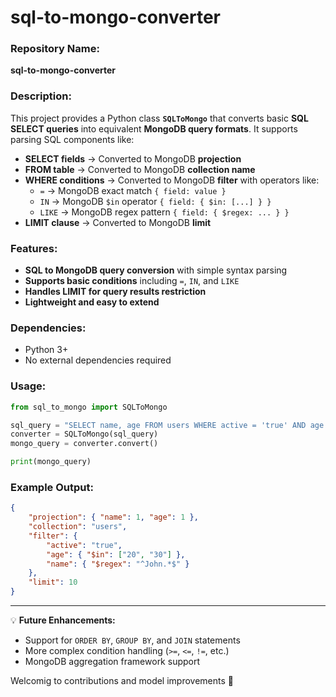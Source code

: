 # sql-to-mongo-converter
### Repository Name:  
**sql-to-mongo-converter**  

### Description:  
This project provides a Python class **`SQLToMongo`** that converts basic **SQL SELECT queries** into equivalent **MongoDB query formats**. It supports parsing SQL components like:  

- **SELECT fields** → Converted to MongoDB **projection**  
- **FROM table** → Converted to MongoDB **collection name**  
- **WHERE conditions** → Converted to MongoDB **filter** with operators like:  
  - `=` → MongoDB exact match `{ field: value }`  
  - `IN` → MongoDB `$in` operator `{ field: { $in: [...] } }`  
  - `LIKE` → MongoDB regex pattern `{ field: { $regex: ... } }`  
- **LIMIT clause** → Converted to MongoDB **limit**  

### Features:  
- **SQL to MongoDB query conversion** with simple syntax parsing  
- **Supports basic conditions** including `=`, `IN`, and `LIKE`  
- **Handles LIMIT for query results restriction**  
- **Lightweight and easy to extend**  

### Dependencies:  
- Python 3+  
- No external dependencies required  

### Usage:  
```python
from sql_to_mongo import SQLToMongo

sql_query = "SELECT name, age FROM users WHERE active = 'true' AND age IN (20, 30) AND name LIKE 'John%' LIMIT 10"
converter = SQLToMongo(sql_query)
mongo_query = converter.convert()

print(mongo_query)
```

### Example Output:  
```json
{
    "projection": { "name": 1, "age": 1 },
    "collection": "users",
    "filter": {
        "active": "true",
        "age": { "$in": ["20", "30"] },
        "name": { "$regex": "^John.*$" }
    },
    "limit": 10
}
```

---

💡 **Future Enhancements:**  
- Support for `ORDER BY`, `GROUP BY`, and `JOIN` statements  
- More complex condition handling (`>=`, `<=`, `!=`, etc.)  
- MongoDB aggregation framework support  

Welcomig to contributions and model improvements 🚀
